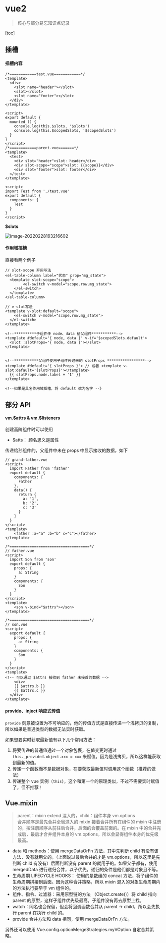 

# vue2 

> 核心与部分易忘知识点记录

[toc]

## 插槽

#### 插槽内容

```vue
/*============test.vue============*/
<template>
  <div>
    <slot name="header"></slot>
    <slot></slot>
    <slot name="footer"></slot>
  </div>
</template>

<script>
export default {
  mounted () {
    console.log(this.$slots, '$slots')
    console.log(this.$scopedSlots, '$scopedSlots')
  }
}
</script>
/*============parent.vue=======*/
<template>
  <test>
    <div slot="header">slot: header</div>
    <div slot-scope="scope">slot: {{scope}}</div>
    <div slot="footer">slot: footer</div>
  </test>
</template>

<script>
import Test from './test.vue'
export default {
  components: {
    Test
  }
}
</script>
```

**$slots** 

![image-20220228193216602](https://liaoyk-markdown.oss-cn-hangzhou.aliyuncs.com/markdownImg/image-20220228193216602.png?x-oss-process=image/resize,w_400,m_lfit)  

#### 作用域插槽

直接看两个例子

```vue
// slot-scope 弃用写法
<el-table-column label="状态" prop="mg_state">
  <template slot-scope="scope">
		<el-switch v-model="scope.row.mg_state">
  	</el-switch>
  </template>
</el-table-column>

// v-slot写法
<template v-slot:default="scope">
	<el-switch v-model="scope.row.mg_state">
  </el-switch>
</template>
```

```vue
<!--**********子组件传 node、data 给父组件***********-->
<template #default='{ node, data }' v-if='$scopedSlots.default'>
  <slot :slotProps='{ node, data }'></slot>
</template>


<!--***********父组件使用子组件传过来的 slotProps *****************-->
<template #default='{ slotProps }'> // 或者 <template v-slot:default='{slotProps}'></template>
  {{ slotProps.node.label + '1' }}
</template>

<!--如果是具名作用域插槽，将 default 改为名字 --》

```

## 部分 API

#### vm.$attrs & vm.$listeners

创建高阶组件时可以使用 

- $atts： 顾名思义是属性

传递给孙组件的，父组件中未在 props 中显示接收的数据，如下

```vue
// grand-father.vue
<script>
  import Father from 'father'
  export default {
    components: {
      Father
    },
    data() {
      return {
        a: '1',
        b: '2',
        c: '3'
      }
    }
  }
</script>
<template>
	<father :a="a" :b="b" c="c"></father>
</template>

/*====================================*/
// father.vue
<script>
  import Son from 'son'
  export default {
    props: {
      a: String
    }
    components: {
      Son
    }
  }
</script>
<template>
	<son v-bind="$attrs"></son>
</template>

/*====================================*/
// son.vue
<script>
  export default {
    props: {
      a: String
    }
    components: {
      Son
    }
  }
</script>
<template>
<!-- 可以通过 $attrs 接收到 father 未接首的数据 -->
	<div>
    {{ $attrs.b }} 
    {{ $attrs.c }}
  </div>
</template>
```



#### provide、inject 响应式传值

`provide` 刻意被设置为不可响应的，他的传值方式是直接传递一个浅拷贝的复制，所以如果是普通类型的数据无法实时获取。

如果想要实时获取最新值有以下几个常用方法：

1. 将要传递的普通值通过一个对象包裹，在值变更时通过`this._provided.object.xxx = xxx` 来赋值。因为是浅拷贝，所以这样能获取到最新的值。
2. 传递一个函数而不是数据对象，在要获取最新值时调用这个函数（推荐的做法）
3. 传递整个 vue 实例（`this`），这个和第一个的原理类似，不过不需要实时赋值了，但不推荐！

## Vue.mixin

> parent：mixin extend 混入的，child：组件本身 vm.options   
> 合并顺序是最先合并全局混入的 mixin 接着合并所有在组件的 mixin 中注册的，按注册顺序从前往后合并，后面的会覆盖前面的。在 mixin 中的合并完成后，最后才合并组件本身的 vm.options，所以会显得组件本身的优先级最高。 

- data 和 methods：使用 mergeDataOrFn 方法，其中先判断 child 有没有该方法，没有就用父的。（上面说过最后合并的才是 vm.options，所以这里是先判断 child 有没有）后面判断没有 parent 的就用子的。如果父子都有，使用 mergedData 进行递归合并，以子优先，递归的条件是他们都是对象且不等。
- 生命周期 LIFECYCLE HOOKS： 使用的是数组的 concat 方法，将子组件的生命周期拼接到后面。因为这种合并策略，所以 mixin 混入的对象生命周期内的方法执行要早于 vm 组件的。 
- 组件、指令、过滤器：采用原型链的方法 （Object.create()）将 child 指向 parent 的原型，这样子组件优先级最高，子组件没有再去原型上找。
- watch：同名也会保留，但会将回调函数合并从 parent -> child，所以会先执行 parent 在执行 child 的。
- provide 合并方法和 data 相同，使用 mergeDataOrFn 方法。

另外还可以使用 Vue.config.optionMergeStrategies.myVOption 自定合并策略。   
